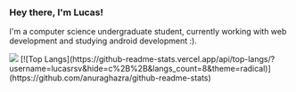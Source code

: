 ### Hey there, I'm Lucas!

I'm a computer science undergraduate student, currently working with web development and studying android development :).

<img src="https://img.shields.io/badge/JavaScript-323330?style=for-the-badge&logo=javascript&logoColor=F7DF1E" />
[![Top Langs](https://github-readme-stats.vercel.app/api/top-langs/?username=lucasrsv&hide=c%2B%2B&langs_count=8&theme=radical)](https://github.com/anuraghazra/github-readme-stats)



